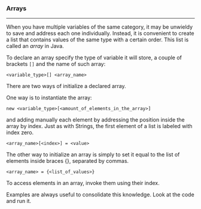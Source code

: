 ### Arrays
***

When you have multiple variables of the same category, it may
be unwieldy to save and address each one individually.
Instead, it is convenient to create a list that contains values
of the same type with a certain order. This list is called
an *array* in Java.

To declare an array specify the type of variable it will
store, a couple of brackets `[]` and the name of such array:

`<variable_type>[] <array_name>`

There are two ways of initialize a declared array.

One way is to instantiate the array:

`new <variable_type>[<amount_of_elements_in_the_array>]`

and adding manually each element by addressing the position
inside the array by index. Just as with Strings, the first element of a list is labeled with index zero.

`<array_name>[<index>] = <value>`

The other way to initialize an array is simply to set it
equal to the list of elements inside braces {}, separated by commas.

`<array_name> = {<list_of_values>}`

To access elements in an array, invoke them using their index.

Examples are always useful to consolidate this knowledge.
Look at the code and run it.
